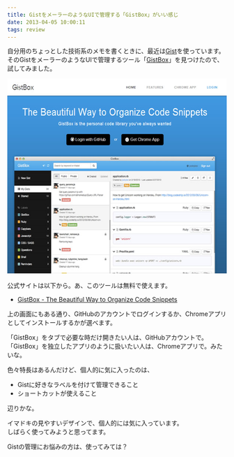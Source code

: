 ```yaml
---
title: GistをメーラーのようなUIで管理する「GistBox」がいい感じ
date: 2013-04-05 10:00:11
tags: review
---
```

<p>自分用のちょっとした技術系のメモを書くときに、最近は<a href="https://gist.github.com/konitter">Gist</a>を使っています。そのGistをメーラーのようなUIで管理するツール「<a href="http://www.gistboxapp.com/">GistBox</a>」を見つけたので、試してみました。</p>

<p><img src="/img/2013/04/gistbox.jpg" alt="" title="gistbox" width="590" height="446" /></p>

<p>公式サイトは以下から。あ、このツールは無料で使えます。</p>

<ul>
<li><a href="http://www.gistboxapp.com/">GistBox - The Beautiful Way to Organize Code Snippets</a></li>
</ul>

<p>上の画面にもある通り、GitHubのアカウントでログインするか、Chromeアプリとしてインストールするかが選べます。</p>

<p>「GistBox」をタブで必要な時だけ開きたい人は、GitHubアカウントで。「GistBox」を独立したアプリのように扱いたい人は、Chromeアプリで。みたいな。</p>

<p>色々特長はあるんだけど、個人的に気に入ったのは、</p>

<ul>
<li>Gistに好きなラベルを付けて管理できること</li>
<li>ショートカットが使えること</li>
</ul>

<p>辺りかな。</p>

<p>イマドキの見やすいデザインで、個人的には気に入っています。<br>しばらく使ってみようと思ってます。</p>

<p>Gistの管理にお悩みの方は、使ってみては？</p>

